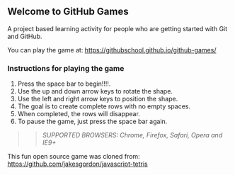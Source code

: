## Welcome to GitHub Games

A project based learning activity for people who are getting started with Git and GitHub.

You can play the game at: https://githubschool.github.io/github-games/

### Instructions for playing the game

1. Press the space bar to begin!!!!.
2. Use the up and down arrow keys to rotate the shape.
3. Use the left and right arrow keys to position the shape.
4. The goal is to create complete rows with no empty spaces.
5. When completed, the rows will disappear.
6. To pause the game, just press the space bar again.

>> _*SUPPORTED BROWSERS*: Chrome, Firefox, Safari, Opera and IE9+_

This fun open source game was cloned from: https://github.com/jakesgordon/javascript-tetris

